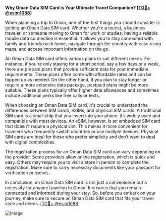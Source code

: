 **Why Oman Data SIM Card is Your Ultimate Travel Companion? [[TG💪+ @esim1088](https://t.me/s/esim1088)]**

When planning a trip to Oman, one of the first things you should consider is getting an Oman Data SIM card. Whether you're a tourist, a business traveler, or someone moving to Oman for work or studies, having a reliable mobile data connection is essential. It allows you to stay connected with family and friends back home, navigate through the country with ease using maps, and access important information on the go.

An Oman Data SIM card offers various plans to suit different needs. For instance, if you're only staying for a short period, say a few days or a week, there are prepaid plans that provide sufficient data for your immediate requirements. These plans often come with affordable rates and can be topped up as needed. On the other hand, if you plan to stay longer or require a more extensive data package, postpaid plans might be more suitable. These plans typically offer higher data allowances and sometimes include additional perks like free calls or texts.

When choosing an Oman Data SIM card, it's crucial to understand the differences between SIM cards, eSIMs, and physical SIM cards. A traditional SIM card is a small chip that you insert into your phone. It’s widely used and compatible with most devices. An eSIM, however, is an embedded SIM card that doesn't require a physical slot. This makes it more convenient for travelers who frequently switch countries or use multiple devices. Physical SIM cards are ideal for those who prefer simplicity and don’t want to deal with digital complexities.

The registration process for an Oman Data SIM card can vary depending on the provider. Some providers allow online registration, which is quick and easy. Others may require you to visit a store in person to complete the registration. Make sure to carry necessary documents like your passport for verification purposes. 

In conclusion, an Oman Data SIM card is not just a convenience but a necessity for anyone traveling to Oman. It ensures that you remain connected and informed during your stay. So, before you embark on your journey, make sure to secure an Oman Data SIM card that fits your travel style and needs. [[TG💪+ @esim1088](https://t.me/s/esim1088)]

![Image](https://i.postimg.cc/Y0z9fWf4/image.png)